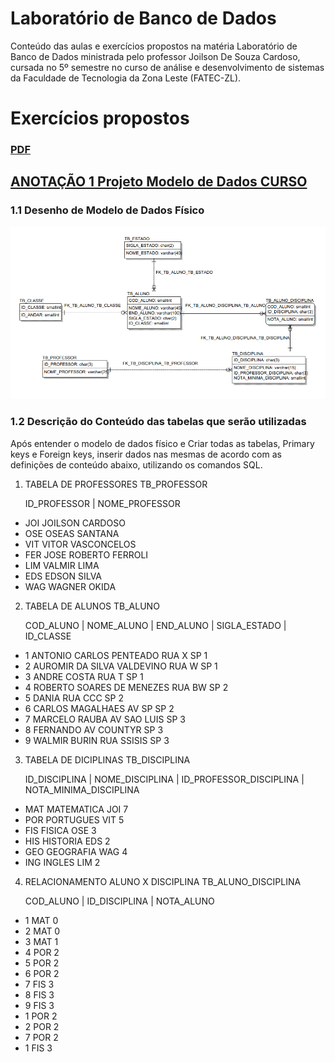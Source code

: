 # Laboratório de Banco de Dados

Conteúdo das aulas e exercícios propostos na matéria Laboratório de Banco de Dados ministrada pelo professor Joilson De Souza Cardoso, cursada no 5º semestre no curso de análise e desenvolvimento de sistemas da Faculdade de Tecnologia da Zona Leste (FATEC-ZL).

# Exercícios propostos

### [PDF](./ANOTAÇÃO%201%20Projeto%20Modelo%20de%20Dados%20CURSO/PDF/Atividade%20-%20Revisao%20SQL%20Basico%20v2.pdf])

## [ANOTAÇÃO 1 Projeto Modelo de Dados CURSO](https://github.com/Maicaoxd/Sistemas-Operacionais-I/tree/main/ExerciciosProcessos) 


### 1.1 Desenho de Modelo de Dados Físico 

![alt text](./ANOTAÇÃO%201%20Projeto%20Modelo%20de%20Dados%20CURSO/Imagens/image.png)

### 1.2 Descrição do Conteúdo das tabelas que serão utilizadas 
Após entender o modelo de dados físico e Criar todas as tabelas, Primary keys e Foreign 
keys, inserir dados nas mesmas de acordo com as definições de conteúdo abaixo, 
utilizando os comandos SQL. 

1) TABELA DE PROFESSORES TB_PROFESSOR 

    ID_PROFESSOR | NOME_PROFESSOR

- JOI JOILSON CARDOSO 
- OSE OSEAS SANTANA 
- VIT VITOR VASCONCELOS 
- FER JOSE ROBERTO FERROLI 
- LIM VALMIR LIMA 
- EDS EDSON SILVA 
- WAG WAGNER OKIDA 

2) TABELA DE ALUNOS TB_ALUNO 

    COD_ALUNO | NOME_ALUNO | END_ALUNO | SIGLA_ESTADO | ID_CLASSE 

- 1 ANTONIO CARLOS PENTEADO RUA X SP  1
- 2 AUROMIR DA SILVA VALDEVINO RUA W SP 1 
- 3 ANDRE COSTA RUA T SP 1 
- 4 ROBERTO SOARES DE MENEZES RUA BW SP 2 
- 5 DANIA RUA CCC SP 2 
- 6 CARLOS MAGALHAES AV SP SP 2 
- 7 MARCELO RAUBA AV SAO LUIS SP 3 
- 8 FERNANDO AV COUNTYR SP 3 
- 9 WALMIR BURIN RUA SSISIS SP 3 
 
3) TABELA DE DICIPLINAS TB_DISCIPLINA 

    ID_DISCIPLINA | NOME_DISCIPLINA | ID_PROFESSOR_DISCIPLINA | NOTA_MINIMA_DISCIPLINA 

- MAT MATEMATICA JOI 7 
- POR PORTUGUES VIT 5 
- FIS FISICA OSE 3 
- HIS HISTORIA EDS 2 
- GEO GEOGRAFIA WAG 4 
- ING INGLES LIM 2 


4) RELACIONAMENTO ALUNO X DISCIPLINA TB_ALUNO_DISCIPLINA 

    COD_ALUNO | ID_DISCIPLINA | NOTA_ALUNO 

- 1 MAT 0 
- 2 MAT 0
- 3 MAT 1
- 4 POR 2
- 5 POR 2
- 6 POR 2
- 7 FIS 3 
- 8 FIS 3 
- 9 FIS 3 
- 1 POR 2 
- 2 POR 2 
- 7 POR 2 
- 1 FIS 3 
